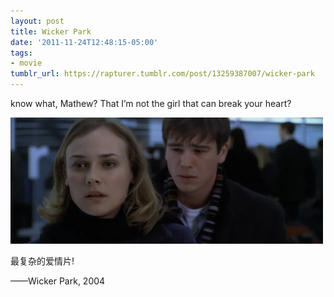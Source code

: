 ```yaml
---
layout: post
title: Wicker Park
date: '2011-11-24T12:48:15-05:00'
tags:
- movie
tumblr_url: https://rapturer.tumblr.com/post/13259387007/wicker-park
---
```

know what, Mathew? That I’m not the girl that can break your heart?

![](/assets/img/tumblr_lv6ery2zmd1r0cnr9.jpg)

最复杂的爱情片!

——Wicker Park, 2004

